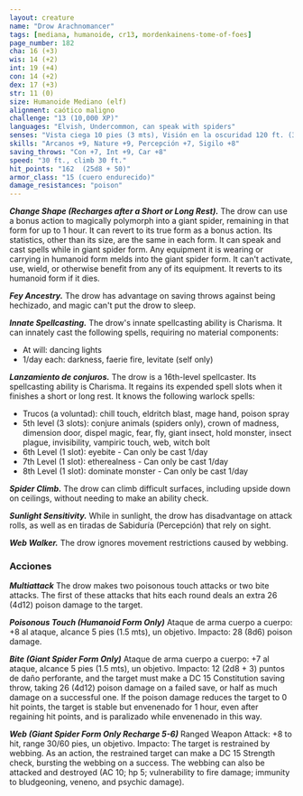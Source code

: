 ```yaml
---
layout: creature
name: "Drow Arachnomancer"
tags: [mediana, humanoide, cr13, mordenkainens-tome-of-foes]
page_number: 182
cha: 16 (+3)
wis: 14 (+2)
int: 19 (+4)
con: 14 (+2)
dex: 17 (+3)
str: 11 (0)
size: Humanoide Mediano (elf)
alignment: caótico maligno
challenge: "13 (10,000 XP)"
languages: "Elvish, Undercommon, can speak with spiders"
senses: "Vista ciega 10 pies (3 mts), Visión en la oscuridad 120 ft. (36 mts), passive Perception 17"
skills: "Arcanos +9, Nature +9, Percepción +7, Sigilo +8"
saving_throws: "Con +7, Int +9, Car +8"
speed: "30 ft., climb 30 ft."
hit_points: "162  (25d8 + 50)"
armor_class: "15 (cuero endurecido)"
damage_resistances: "poison"
---
```


***Change Shape (Recharges after a Short or Long Rest).*** The drow can use a bonus action to magically polymorph into a giant spider, remaining in that form for up to 1 hour. It can revert to its true form as a bonus action. Its statistics, other than its size, are the same in each form. It can speak and cast spells while in giant spider form. Any equipment it is wearing or carrying in humanoid form melds into the giant spider form. It can't activate, use, wield, or otherwise benefit from any of its equipment. It reverts to its humanoid form if it dies.

***Fey Ancestry.*** The drow has advantage on saving throws against being hechizado, and magic can't put the drow to sleep.

***Innate Spellcasting.*** The drow's innate spellcasting ability is Charisma. It can innately cast the following spells, requiring no material components:
* At will: dancing lights
* 1/day each: darkness, faerie fire, levitate (self only)

***Lanzamiento de conjuros.*** The drow is a 16th-level spellcaster. Its spellcasting ability is Charisma. It regains its expended spell slots when it finishes a short or long rest. It knows the following warlock spells:
* Trucos (a voluntad): chill touch, eldritch blast, mage hand, poison spray
* 5th level (3 slots): conjure animals (spiders only), crown of madness, dimension door, dispel magic, fear, fly, giant insect, hold monster, insect plague, invisibility, vampiric touch, web, witch bolt
* 6th Level (1 slot): eyebite - Can only be cast 1/day
* 7th Level (1 slot): etherealness - Can only be cast 1/day
* 8th Level (1 slot): dominate monster - Can only be cast 1/day


***Spider Climb.*** The drow can climb difficult surfaces, including upside down on ceilings, without needing to make an ability check.

***Sunlight Sensitivity.*** While in sunlight, the drow has disadvantage on attack rolls, as well as en tiradas de Sabiduría (Percepción) that rely on sight.

***Web Walker.*** The drow ignores movement restrictions caused by webbing.

### Acciones

***Multiattack*** The drow makes two poisonous touch attacks or two bite attacks. The first of these attacks that hits each round deals an extra 26 (4d12) poison damage to the target.

***Poisonous Touch (Humanoid Form Only)*** Ataque de arma cuerpo a cuerpo: +8 al ataque, alcance 5 pies (1.5 mts), un objetivo. Impacto: 28 (8d6) poison damage.

***Bite (Giant Spider Form Only)*** Ataque de arma cuerpo a cuerpo: +7 al ataque, alcance 5 pies (1.5 mts), un objetivo. Impacto: 12 (2d8 + 3) puntos de daño perforante, and the target must make a DC 15 Constitution saving throw, taking 26 (4d12) poison damage on a failed save, or half as much damage on a successful one. If the poison damage reduces the target to 0 hit points, the target is stable but envenenado for 1 hour, even after regaining hit points, and is paralizado while envenenado in this way.

***Web (Giant Spider Form Only Recharge 5-6)*** Ranged Weapon Attack: +8 to hit, range 30/60 pies, un objetivo. Impacto: The target is restrained by webbing. As an action, the restrained target can make a DC 15 Strength check, bursting the webbing on a success. The webbing can also be attacked and destroyed (AC 10; hp 5; vulnerability to fire damage; immunity to bludgeoning, veneno, and psychic damage).